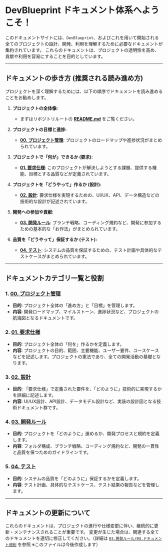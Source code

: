 # DevBlueprint ドキュメント体系へようこそ！

このドキュメントサイトには、`DevBlueprint`、およびこれを用いて開始される全てのプロジェクトの設計、開発、利用を理解するために必要なドキュメントが集約されています。
これらのドキュメントは、プロジェクトの透明性を高め、貢献や利用を容易にすることを目的としています。

---

## ドキュメントの歩き方 (推奨される読み進め方)

プロジェクトを深く理解するためには、以下の順序でドキュメントを読み進めることをお勧めします。

1.  **プロジェクトの全体像:**
    *   まずはリポジトリルートの **[README.md](https://github.com/BitzLabs/DevBlueprint)** をご覧ください。

2.  **プロジェクトの目標と進捗:**
    *   **[00. プロジェクト管理](./00_プロジェクト管理/README.md)**: プロジェクトのロードマップや進捗状況がまとめられています。

3.  **プロジェクトで「何が」できるか (要求):**
    *   **[01. 要求仕様](./01_要求仕様/README.md)**: このプロジェクトが解決しようとする課題、提供する機能、目標とする品質などが定義されています。

4.  **プロジェクトを「どうやって」作るか (設計):**
    *   **[02. 設計](./02_設計/README.md)**: 要求仕様を実現するための、UI/UX、API、データ構造などの技術的な設計が記述されています。

5.  **開発への参加や貢献:**
    *   **[03. 開発ルール](./03_開発ルール/README.md)**: ブランチ戦略、コーディング規約など、開発に参加するための基本的な「お作法」がまとめられています。

6.  **品質を「どうやって」保証するか (テスト):**
    *   **[04. テスト](./04_テスト/README.md)**: システムの品質を保証するための、テスト計画や具体的なテストケースがまとめられています。

---

## ドキュメントカテゴリ一覧と役割

### 1. [00. プロジェクト管理](./00_プロジェクト管理/README.md)
   * **目的**: プロジェクト全体の「進め方」と「目標」を管理します。
   * **内容**: 開発ロードマップ、マイルストーン、進捗状況など、プロジェクトの航海図となるドキュメントです。

### 2. [01. 要求仕様](./01_要求仕様/README.md)
   * **目的**: プロジェクト全体の「何を」作るかを定義します。
   * **内容**: プロジェクトの目的、範囲、主要機能、ユーザー要件、ユースケースなどを記述します。プロジェクトの憲法であり、全ての開発活動の基礎となります。

### 3. [02. 設計](./02_設計/README.md)
   * **目的**: 「要求仕様」で定義された要件を、「どのように」技術的に実現するかを詳細に記述します。
   * **内容**: UI/UX設計、API設計、データモデル設計など、実装の設計図となる技術ドキュメント群です。

### 4. [03. 開発ルール](./03_開発ルール/README.md)
   * **目的**: プロジェクトを「どのように」進めるか、開発プロセスと規約を定義します。
   * **内容**: フォルダ構成、ブランチ戦略、コーディング規約など、開発の一貫性と品質を保つためのガイドラインです。

### 5. [04. テスト](./04_テスト/README.md)
   * **目的**: システムの品質を「どのように」保証するかを定義します。
   * **内容**: テスト計画、具体的なテストケース、テスト結果の報告などを管理します。

---

## ドキュメントの更新について

これらのドキュメントは、プロジェクトの進行や仕様変更に伴い、継続的に更新・メンテナンスされることが重要です。
変更が生じた場合は、関連する全てのドキュメントを適切に修正してください。（詳細は [`03.開発ルール/04.ドキュメント規則`](./03_開発ルール/04_ドキュメント規則.md) を参照 ※このファイルは今後作成します）
